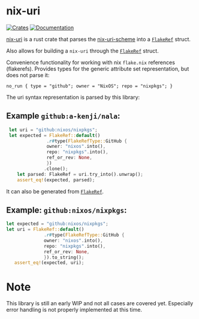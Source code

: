 # nix-uri
[![Crates](https://img.shields.io/crates/v/nix-uri?style=flat-square)](https://crates.io/crates/nix-uri)
[![Documentation](https://img.shields.io/badge/nix_uri-documentation-fc0060?style=flat-square)](https://docs.rs/nix-uri)


<!-- cargo-rdme start -->

[nix-uri](https://crates.io/crates/nix-uri) is a rust crate that parses
the [nix-uri-scheme](https://nixos.org/manual/nix/stable/command-ref/new-cli/nix3-flake#url-like-syntax)
into a [`FlakeRef`](flakeref::FlakeRef) struct.

Also allows for building a `nix-uri` through the [`FlakeRef`](flakeref::FlakeRef) struct.

Convenience functionality for working with nix `flake.nix` references (flakerefs).
Provides types for the generic attribute set representation, but does not parse it:

``no_run
   {
     type = "github";
     owner = "NixOS";
     repo = "nixpkgs";
   }
``

The uri syntax representation is parsed by this library:
## Example `github:a-kenji/nala`:

 ```rust
  let uri = "github:nixos/nixpkgs";
  let expected = FlakeRef::default()
                .r#type(FlakeRefType::GitHub {
                owner: "nixos".into(),
                repo: "nixpkgs".into(),
                ref_or_rev: None,
                })
               .clone();
     let parsed: FlakeRef = uri.try_into().unwrap();
     assert_eq!(expected, parsed);
  ```

  It can also be generated from [`FlakeRef`](flakeref::Flakeref).
  ## Example: `github:nixos/nixpkgs`:
  ```rust
  let expected = "github:nixos/nixpkgs";
  let uri = FlakeRef::default()
                .r#type(FlakeRefType::GitHub {
                owner: "nixos".into(),
                repo: "nixpkgs".into(),
                ref_or_rev: None,
                }).to_string();
     assert_eq!(expected, uri);
  ```

<!-- cargo-rdme end -->

# Note 

This library is still an early WIP and not all cases are covered yet.
Especially error handling is not properly implemented at this time.
